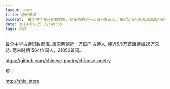 ```yaml
---
layout: post
title: 唐诗宋词
excerpt:  最全中华古诗词数据库, 唐宋两朝近一万四千古诗人, 接近5.5万首唐诗加26万宋诗
date: 2019-09-25 22:49:03
tags: 词典
---
```


 最全中华古诗词数据库, 唐宋两朝近一万四千古诗人, 接近5.5万首唐诗加26万宋诗. 两宋时期1564位词人，21050首词。

https://github.com/chinese-poetry/chinese-poetry



服！

http://shici.store


